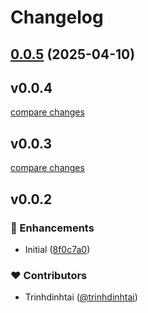 # Changelog

## [0.0.5](https://github.com/trinhdinhtai/nuxt-zedui/compare/v0.0.4...v0.0.5) (2025-04-10)

## v0.0.4

[compare changes](https://github.com/trinhdinhtai/nuxt-zedui/compare/v0.0.3...v0.0.4)

## v0.0.3

[compare changes](https://github.com/trinhdinhtai/nuxt-zedui/compare/v0.0.2...v0.0.3)

## v0.0.2


### 🚀 Enhancements

- Initial ([8f0c7a0](https://github.com/trinhdinhtai/nuxt-zedui/commit/8f0c7a0))

### ❤️ Contributors

- Trinhdinhtai ([@trinhdinhtai](https://github.com/trinhdinhtai))

